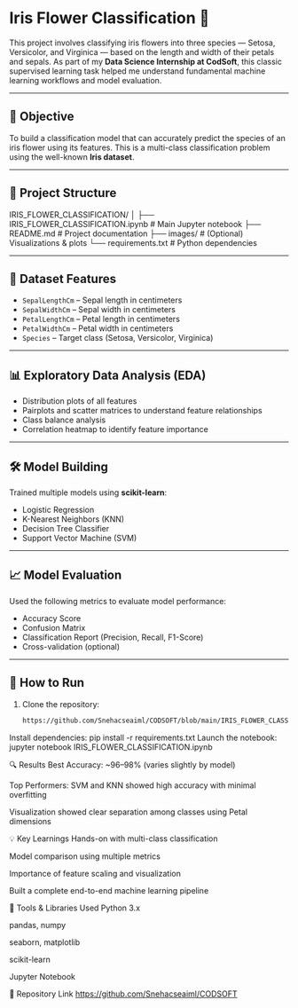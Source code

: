 # Iris Flower Classification 🌸

This project involves classifying iris flowers into three species — Setosa, Versicolor, and Virginica — based on the length and width of their petals and sepals. As part of my **Data Science Internship at CodSoft**, this classic supervised learning task helped me understand fundamental machine learning workflows and model evaluation.

---

## 📌 Objective

To build a classification model that can accurately predict the species of an iris flower using its features. This is a multi-class classification problem using the well-known **Iris dataset**.

---

## 📁 Project Structure

IRIS_FLOWER_CLASSIFICATION/
│
├── IRIS_FLOWER_CLASSIFICATION.ipynb # Main Jupyter notebook
├── README.md # Project documentation
├── images/ # (Optional) Visualizations & plots
└── requirements.txt # Python dependencies


---

## 🧠 Dataset Features

- `SepalLengthCm` – Sepal length in centimeters  
- `SepalWidthCm` – Sepal width in centimeters  
- `PetalLengthCm` – Petal length in centimeters  
- `PetalWidthCm` – Petal width in centimeters  
- `Species` – Target class (Setosa, Versicolor, Virginica)

---

## 📊 Exploratory Data Analysis (EDA)

- Distribution plots of all features  
- Pairplots and scatter matrices to understand feature relationships  
- Class balance analysis  
- Correlation heatmap to identify feature importance

---

## 🛠️ Model Building

Trained multiple models using **scikit-learn**:
- Logistic Regression  
- K-Nearest Neighbors (KNN)  
- Decision Tree Classifier  
- Support Vector Machine (SVM)

---

## 📈 Model Evaluation

Used the following metrics to evaluate model performance:
- Accuracy Score  
- Confusion Matrix  
- Classification Report (Precision, Recall, F1-Score)  
- Cross-validation (optional)

---

## 🚀 How to Run

1. Clone the repository:
   ```bash
   https://github.com/Snehacseaiml/CODSOFT/blob/main/IRIS_FLOWER_CLASSIFICATION.ipynb
Install dependencies:
pip install -r requirements.txt
Launch the notebook:
jupyter notebook IRIS_FLOWER_CLASSIFICATION.ipynb

🔍 Results
Best Accuracy: ~96–98% (varies slightly by model)

Top Performers: SVM and KNN showed high accuracy with minimal overfitting

Visualization showed clear separation among classes using Petal dimensions

💡 Key Learnings
Hands-on with multi-class classification

Model comparison using multiple metrics

Importance of feature scaling and visualization

Built a complete end-to-end machine learning pipeline

🧰 Tools & Libraries Used
Python 3.x

pandas, numpy

seaborn, matplotlib

scikit-learn

Jupyter Notebook

🔗 Repository Link
https://github.com/Snehacseaiml/CODSOFT

